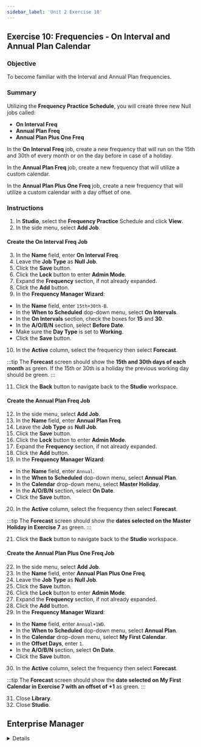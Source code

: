 ```yaml
---
sidebar_label: 'Unit 2 Exercise 10'
---
```


## Exercise 10: Frequencies - On Interval and Annual Plan Calendar

### Objective

To become familiar with the Interval and Annual Plan frequencies.

### Summary

Utilizing the **Frequency Practice Schedule**, you will create three new Null jobs called:

* **On Interval Freq**
* **Annual Plan Freq**
* **Annual Plan Plus One Freq**

In the **On Interval Freq** job, create a new frequency that will run on the 15th and 30th of every month or on the day before in case of a holiday.

In the **Annual Plan Freq** job, create a new frequency that will utilize a custom calendar.

In the **Annual Plan Plus One Freq** job, create a new frequency that will utilize a custom calendar with a day offset of one.

### Instructions
1.	In **Studio**, select the **Frequency Practice** Schedule and click **View**.
2.	In the side menu, select **Add Job**.

#### Create the On Interval Freq Job
3. In the **Name** field, enter **On Interval Freq**.
4. Leave the **Job Type** as **Null Job**.
5. Click the **Save** button.
6. Click the **Lock** button to enter **Admin Mode**.
7. Expand the **Frequency** section, if not already expanded.
8. Click the **Add** button.
9. In the **Frequency Manager Wizard**:
  * In the **Name** field, enter ```15th+30th-B```.
  * In the **When to Scheduled** dop-down menu, select **On Intervals**.
  * In the **On Intervals** section, check the boxes for **15** and **30**.
  * In the **A/O/B/N** section, select **Before Date**.
  * Make sure the **Day Type** is set to **Working**.
  * Click the **Save** button.
10. In the **Active** column, select the frequency then select **Forecast**.

:::tip
The **Forecast** screen should show the **15th and 30th days of each month** as green. If the 15th or 30th is a holiday the previous working day should be green.
:::

11. Click the **Back** button to navigate back to the **Studio** workspace.

#### Create the Annual Plan Freq Job
12. In the side menu, select **Add Job**.
13. In the **Name** field, enter **Annual Plan Freq**.
14. Leave the **Job Type** as **Null Job**.
15. Click the **Save** button.
16. Click the **Lock** button to enter **Admin Mode**.
17. Expand the **Frequency** section, if not already expanded.
18. Click the **Add** button.
19. In the **Frequency Manager Wizard**:
  * In the **Name** field, enter ```Annual```.
  * In the **When to Scheduled** dop-down menu, select **Annual Plan**.
  * In the **Calendar** drop-down menu, select **Master Holiday**.
  * In the **A/O/B/N** section, select **On Date**.
  * Click the **Save** button.
20. In the **Active** column, select the frequency then select **Forecast**.

:::tip
The **Forecast** screen should show the **dates selected on the Master Holiday in Exercise 7** as green.
:::

21. Click the **Back** button to navigate back to the **Studio** workspace.

#### Create the Annual Plan Plus One Freq Job
22. In the side menu, select **Add Job**.
23. In the **Name** field, enter **Annual Plan Plus One Freq**.
24. Leave the **Job Type** as **Null Job**.
25. Click the **Save** button.
26. Click the **Lock** button to enter **Admin Mode**.
27. Expand the **Frequency** section, if not already expanded.
28. Click the **Add** button.
29. In the **Frequency Manager Wizard**:
  * In the **Name** field, enter ```Annual+1WD```.
  * In the **When to Scheduled** dop-down menu, select **Annual Plan**.
  * In the **Calendar** drop-down menu, select **My First Calendar**.
  * in the **Offset Days**, enter ```1```.
  * In the **A/O/B/N** section, select **On Date**.
  * Click the **Save** button.
30. In the **Active** column, select the frequency then select **Forecast**.

:::tip
The **Forecast** screen should show the **date selected on My First Calendar in Exercise 7 with an offset of +1** as green.
:::

31. Close **Library**.
32. Close **Studio**.

## Enterprise Manager

<details>

<!--
<video width="320" height="240" controls>
  <source src="videobasic/U2E10.mp4" type="video/mp4"></source>
Your browser does not support the video tag.
</video>
-->


:::tip [Walkthrough Video - Unit 2 Exercise 10](../static/videobasic/U2E10.mp4)

:::

1.	Open the **Job Master**.
2.	Select **Frequency Practice Schedule** from the **Schedule** drop-down menu.
3.	Click the **Add** button.
4.	Enter **On Interval Frequency Practice** in the **Name** text field.
5.	Click the **Save** button.
6.	Repeat Steps 3-5 creating the following Jobs:
  *	**Annual Frequency Practice**.
  *	**Annual Plan Frequency with Offsets**.
7.	Frequency: **On Interval**
  *	Select **On Interval Frequency Practice** in the Job Name drop-down menu
  *	While in the **Frequency** Screen, click the **Add** button below the **Frequency List**. 
  *	Click the **Create new Frequency** radio button.
  *	Type **Every-15thand30th-B** in the **Frequency Name** field.
  *	Click **Next**.
  *	Select the **On Intervals** radio button.
  *	Mark the checkboxes for the ```15``` and ```30``` under the **On Intervals** parameter.
  *	Change the **A/O/B/N** setting from **On Date** to **Before Date**. 
  *	Click the **Forecast** Button.
  *	Move the **Forecast** and **Frequency Definition Wizard** screens so that you can see both.
  *	On the **Forecast** screen, the **15th and 30th days** of each month are green, moving **“Before”** for holidays and weekends and holidays.
  *	Click **Finish**.
8.	Frequency: **Annual Plan**
  *	Click on **Calendars** from the **Navigation Panel**.
  *	Click the **Add** Button.
  *	Type **Company Holiday Calendar** in the **Name** field.
  *	Enter **Documentation** like: **This Calendar will be used in an Annual Plan Frequency**.
  *	Click the **Save** Button.
  *	Click several dates in the Calendar.
    * Note: The dates are saved dynamically
  *	Click the **right arrow** by the **Month** right above the Calendar to go to the next months.
  *	Click the **down arrow** by the **Year** right above the Calendar to move to the next year.
  *	Close the **Calendars** tab.
  *	Open the **Job Master**.
  *	Select the **Frequency Practice Schedule** from the Schedule drop-down menu.
  *	Click the **Add** button.
  *	Enter **Annual Plan Frequency** in the Name text field.
  *	Click the **Save** button.
  *	Click on the **Frequency** tab.
  *	Click the **Add** button below the Frequency List.
  *	Click the **Create new Frequency** radio button.
  *	Type **CompanyHoliday** in the **Frequency Name** field.
  *	Click **Next**.
  *	In the **When to Schedule** section, click the **Annual Plan** radio button.
  *	From the **Calendar** drop-down menu, select the **Company Holiday Calendar**.
  *	Click **Forecast** to view the Frequency.
    * The dates should match those you entered in the Calendar.
  *	Click **Ok**.
  *	Click **Finish**.
9.	Frequency: **Annual Plan with Offsets**
  *	Select **Annual Plan Frequency with Offsets** in the Job Name drop-down menu
  *	While in the Frequency Screen, click the **Add** button below the **Frequency List**. 
  *	Click the **Create new Frequency** radio button.
  *	Type **CompanyHoliday+1** in the **Frequency Name** field.
  *	Click **Next**.
  *	In the **When to Schedule** section, click the **Annual Plan** radio button.
  *	From the **Calendar** drop-down menu, select the **Company Holiday Calendar**.
  *	In the **Offset Days** box enter the number ```1```.
  *	Click **Forecast** to view the Frequency. 
  *	The dates selected should be the next working day of the dates selected in the Calendar.
  * Click **Ok**.
  *	Click **Finish**.
  *	Close the **Job Master** tab.

</details>